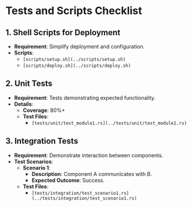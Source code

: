 # Tests and Scripts Checklist

## 1. Shell Scripts for Deployment
- **Requirement**: Simplify deployment and configuration.
- **Scripts**:
  - `[scripts/setup.sh](../scripts/setup.sh)`
  - `[scripts/deploy.sh](../scripts/deploy.sh)`

## 2. Unit Tests
- **Requirement**: Tests demonstrating expected functionality.
- **Details**:
  - **Coverage**: 80%+
  - **Test Files**:
    - `[tests/unit/test_module1.rs](../tests/unit/test_module1.rs)`

## 3. Integration Tests
- **Requirement**: Demonstrate interaction between components.
- **Test Scenarios**:
  - **Scenario 1**:
    - **Description**: Component A communicates with B.
    - **Expected Outcome**: Success.
  - **Test Files**:
    - `[tests/integration/test_scenario1.rs](../tests/integration/test_scenario1.rs)`
